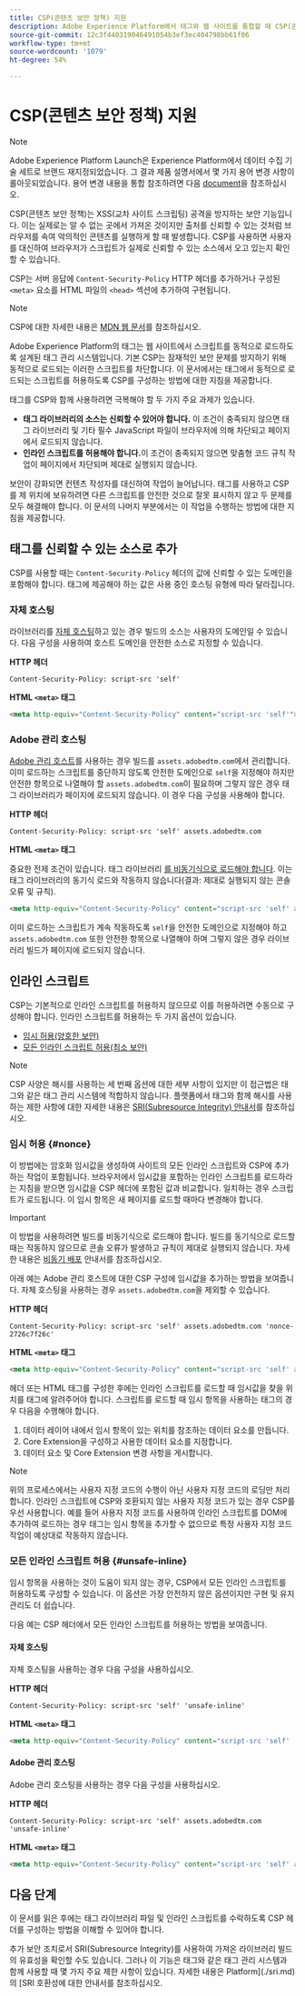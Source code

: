 ```yaml
---
title: CSP(콘텐츠 보안 정책) 지원
description: Adobe Experience Platform에서 태그와 웹 사이트를 통합할 때 CSP(콘텐츠 보안 정책) 제한을 처리하는 방법을 알아봅니다.
source-git-commit: 12c3f440319046491054b3ef3ec404798bb61f06
workflow-type: tm+mt
source-wordcount: '1079'
ht-degree: 54%

---
```


# CSP(콘텐츠 보안 정책) 지원

>[!NOTE]
>
>Adobe Experience Platform Launch은 Experience Platform에서 데이터 수집 기술 세트로 브랜드 재지정되었습니다. 그 결과 제품 설명서에서 몇 가지 용어 변경 사항이 롤아웃되었습니다. 용어 변경 내용을 통합 참조하려면 다음 [document](../../term-updates.md)을 참조하십시오.

CSP(콘텐츠 보안 정책)는 XSS(교차 사이트 스크립팅) 공격을 방지하는 보안 기능입니다. 이는 실제로는 알 수 없는 곳에서 가져온 것이지만 출처를 신뢰할 수 있는 것처럼 브라우저를 속여 악의적인 콘텐츠를 실행하게 할 때 발생합니다. CSP를 사용하면 사용자를 대신하여 브라우저가 스크립트가 실제로 신뢰할 수 있는 소스에서 오고 있는지 확인할 수 있습니다.

CSP는 서버 응답에 `Content-Security-Policy` HTTP 헤더를 추가하거나 구성된 `<meta>` 요소를 HTML 파일의 `<head>` 섹션에 추가하여 구현됩니다.

>[!NOTE]
>
> CSP에 대한 자세한 내용은 [MDN 웹 문서](https://developer.mozilla.org/en-US/docs/Web/HTTP/CSP)를 참조하십시오.

Adobe Experience Platform의 태그는 웹 사이트에서 스크립트를 동적으로 로드하도록 설계된 태그 관리 시스템입니다. 기본 CSP는 잠재적인 보안 문제를 방지하기 위해 동적으로 로드되는 이러한 스크립트를 차단합니다. 이 문서에서는 태그에서 동적으로 로드되는 스크립트를 허용하도록 CSP를 구성하는 방법에 대한 지침을 제공합니다.

태그를 CSP와 함께 사용하려면 극복해야 할 두 가지 주요 과제가 있습니다.

* **태그 라이브러리의 소스는 신뢰할 수 있어야 합니다.** 이 조건이 충족되지 않으면 태그 라이브러리 및 기타 필수 JavaScript 파일이 브라우저에 의해 차단되고 페이지에서 로드되지 않습니다.
* **인라인 스크립트를 허용해야 합니다.**&#x200B;이 조건이 충족되지 않으면 맞춤형 코드 규칙 작업이 페이지에서 차단되며 제대로 실행되지 않습니다.

보안이 강화되면 컨텐츠 작성자를 대신하여 작업이 늘어납니다. 태그를 사용하고 CSP를 제 위치에 보유하려면 다른 스크립트를 안전한 것으로 잘못 표시하지 않고 두 문제를 모두 해결해야 합니다. 이 문서의 나머지 부분에서는 이 작업을 수행하는 방법에 대한 지침을 제공합니다.

## 태그를 신뢰할 수 있는 소스로 추가

CSP를 사용할 때는 `Content-Security-Policy` 헤더의 값에 신뢰할 수 있는 도메인을 포함해야 합니다. 태그에 제공해야 하는 값은 사용 중인 호스팅 유형에 따라 달라집니다.

### 자체 호스팅

라이브러리를 [자체 호스팅](../publishing/hosts/self-hosting-libraries.md)하고 있는 경우 빌드의 소스는 사용자의 도메인일 수 있습니다. 다음 구성을 사용하여 호스트 도메인을 안전한 소스로 지정할 수 있습니다.

**HTTP 헤더**

```http
Content-Security-Policy: script-src 'self'
```

**HTML `<meta>` 태그**

```html
<meta http-equiv="Content-Security-Policy" content="script-src 'self'">
```

### Adobe 관리 호스팅

[Adobe 관리 호스트](../publishing/hosts/managed-by-adobe-host.md)를 사용하는 경우 빌드를 `assets.adobedtm.com`에서 관리합니다. 이미 로드하는 스크립트를 중단하지 않도록 안전한 도메인으로 `self`을 지정해야 하지만 안전한 항목으로 나열해야 할 `assets.adobedtm.com`이 필요하며 그렇지 않은 경우 태그 라이브러리가 페이지에 로드되지 않습니다. 이 경우 다음 구성을 사용해야 합니다.

**HTTP 헤더**

```http
Content-Security-Policy: script-src 'self' assets.adobedtm.com
```

**HTML `<meta>` 태그**


중요한 전제 조건이 있습니다. 태그 라이브러리 [를 비동기식으로 로드해야 합니다](./asynchronous-deployment.md). 이는 태그 라이브러리의 동기식 로드와 작동하지 않습니다(결과: 제대로 실행되지 않는 콘솔 오류 및 규칙).

```html
<meta http-equiv="Content-Security-Policy" content="script-src 'self' assets.adobedtm.com">
```

이미 로드하는 스크립트가 계속 작동하도록 `self`을 안전한 도메인으로 지정해야 하고 `assets.adobedtm.com` 또한 안전한 항목으로 나열해야 하며 그렇지 않은 경우 라이브러리 빌드가 페이지에 로드되지 않습니다.

## 인라인 스크립트

CSP는 기본적으로 인라인 스크립트를 허용하지 않으므로 이를 허용하려면 수동으로 구성해야 합니다. 인라인 스크립트를 허용하는 두 가지 옵션이 있습니다.

* [임시 허용(양호한 보안)](#nonce)
* [모든 인라인 스크립트 허용(최소 보안)](#unsafe-inline)

>[!NOTE]
>
>CSP 사양은 해시를 사용하는 세 번째 옵션에 대한 세부 사항이 있지만 이 접근법은 태그와 같은 태그 관리 시스템에 적합하지 않습니다. 플랫폼에서 태그와 함께 해시를 사용하는 제한 사항에 대한 자세한 내용은 [SRI(Subresource Integrity) 안내서](./sri.md)를 참조하십시오.

### 임시 허용 {#nonce}

이 방법에는 암호화 임시값을 생성하여 사이트의 모든 인라인 스크립트와 CSP에 추가하는 작업이 포함됩니다. 브라우저에서 임시값을 포함하는 인라인 스크립트를 로드하라는 지침을 받으면 임시값을 CSP 헤더에 포함된 값과 비교합니다. 일치하는 경우 스크립트가 로드됩니다. 이 임시 항목은 새 페이지를 로드할 때마다 변경해야 합니다.

>[!IMPORTANT]
>
>이 방법을 사용하려면 빌드를 비동기식으로 로드해야 합니다. 빌드를 동기식으로 로드할 때는 작동하지 않으므로 콘솔 오류가 발생하고 규칙이 제대로 실행되지 않습니다. 자세한 내용은 [비동기 배포](./asynchronous-deployment.md) 안내서를 참조하십시오.

아래 예는 Adobe 관리 호스트에 대한 CSP 구성에 임시값을 추가하는 방법을 보여줍니다. 자체 호스팅을 사용하는 경우 `assets.adobedtm.com`을 제외할 수 있습니다.

**HTTP 헤더**

```http
Content-Security-Policy: script-src 'self' assets.adobedtm.com 'nonce-2726c7f26c'
```

**HTML `<meta>` 태그**

```html
<meta http-equiv="Content-Security-Policy" content="script-src 'self' assets.adobedtm.com 'nonce-2726c7f26c'">
```

헤더 또는 HTML 태그를 구성한 후에는 인라인 스크립트를 로드할 때 임시값을 찾을 위치를 태그에 알려주어야 합니다. 스크립트를 로드할 때 임시 항목을 사용하는 태그의 경우 다음을 수행해야 합니다.

1. 데이터 레이어 내에서 임시 항목이 있는 위치를 참조하는 데이터 요소를 만듭니다.
1. Core Extension을 구성하고 사용한 데이터 요소를 지정합니다.
1. 데이터 요소 및 Core Extension 변경 사항을 게시합니다.

>[!NOTE]
>
>위의 프로세스에서는 사용자 지정 코드의 수행이 아닌 사용자 지정 코드의 로딩만 처리합니다. 인라인 스크립트에 CSP와 호환되지 않는 사용자 지정 코드가 있는 경우 CSP를 우선 사용합니다. 예를 들어 사용자 지정 코드를 사용하여 인라인 스크립트를 DOM에 추가하여 로드하는 경우 태그는 임시 항목을 추가할 수 없으므로 특정 사용자 지정 코드 작업이 예상대로 작동하지 않습니다.

### 모든 인라인 스크립트 허용 {#unsafe-inline}

임시 항목을 사용하는 것이 도움이 되지 않는 경우, CSP에서 모든 인라인 스크립트를 허용하도록 구성할 수 있습니다. 이 옵션은 가장 안전하지 않은 옵션이지만 구현 및 유지 관리도 더 쉽습니다.

다음 예는 CSP 헤더에서 모든 인라인 스크립트를 허용하는 방법을 보여줍니다.

#### 자체 호스팅

자체 호스팅을 사용하는 경우 다음 구성을 사용하십시오.

**HTTP 헤더**

```http
Content-Security-Policy: script-src 'self' 'unsafe-inline'
```

**HTML `<meta>` 태그**

```html
<meta http-equiv="Content-Security-Policy" content="script-src 'self' 'unsafe-inline'">
```

#### Adobe 관리 호스팅

Adobe 관리 호스팅을 사용하는 경우 다음 구성을 사용하십시오.

**HTTP 헤더**

```http
Content-Security-Policy: script-src 'self' assets.adobedtm.com 'unsafe-inline'
```

**HTML `<meta>` 태그**

```html
<meta http-equiv="Content-Security-Policy" content="script-src 'self' assets.adobedtm.com 'unsafe-inline'">
```

## 다음 단계

이 문서를 읽은 후에는 태그 라이브러리 파일 및 인라인 스크립트를 수락하도록 CSP 헤더를 구성하는 방법을 이해할 수 있어야 합니다.

추가 보안 조치로서 SRI(Subresource Integrity)를 사용하여 가져온 라이브러리 빌드의 유효성을 확인할 수도 있습니다. 그러나 이 기능은 태그와 같은 태그 관리 시스템과 함께 사용할 때 몇 가지 주요 제한 사항이 있습니다. 자세한 내용은 Platform](./sri.md)의 [SRI 호환성에 대한 안내서를 참조하십시오.
